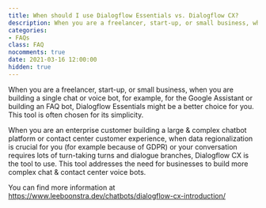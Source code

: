 ```yaml
---
title: When should I use Dialogflow Essentials vs. Dialogflow CX?
description: When you are a freelancer, start-up, or small business, when you are building a single chat or voice bot, for example, for the Google Assistant or building an FAQ bot, Dialogflow Essentials might be a better choice for you. This tool is often chosen for its simplicity. When you are an enterprise customer building a large & complex chatbot platform or contact center customer experience, when data regionalization is crucial for you (for example because of GDPR) or your conversation requires lots of turn-taking turns and dialogue branches, Dialogflow CX is the tool to use. This tool addresses the need for businesses to build more complex chat & contact center voice bots.
categories: 
- FAQs
class: FAQ
nocomments: true
date: 2021-03-16 12:00:00
hidden: true
---
```


When you are a freelancer, start-up, or small business, when you are building a single chat or voice bot, for example, for the Google Assistant or building an FAQ bot, Dialogflow Essentials might be a better choice for you. This tool is often chosen for its simplicity.

<!--more -->

When you are an enterprise customer building a large & complex chatbot platform or contact center customer experience, when data regionalization is crucial for you (for example because of GDPR) or your conversation requires lots of turn-taking turns and dialogue branches, Dialogflow CX is the tool to use. This tool addresses the need for businesses to build more complex chat & contact center voice bots.

You can find more information at https://www.leeboonstra.dev/chatbots/dialogflow-cx-introduction/
